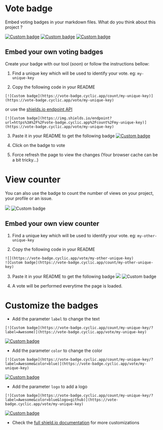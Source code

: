 # Vote badge

Embed voting badges in your markdown files.
What do you think about this project ?

[![Custom badge](https://vote-badge.cyclic.app/count/vote-badge-readme-usefull/?label=Usefull)](https://vote-badge.cyclic.app/vote/vote-badge-readme-usefull)
[![Custom badge](https://vote-badge.cyclic.app/count/vote-badge-readme-blank/?label=I%20don%27t%20care&color=yellow)](https://vote-badge.cyclic.app/vote/vote-badge-readme-blank)
[![Custom badge](https://vote-badge.cyclic.app/count/vote-badge-readme-useless/?label=Useless&color=red)](https://vote-badge.cyclic.app/vote/vote-badge-readme-useless)

## Embed your own voting badges

Create your badge with our tool (_soon_) or follow the instructions bellow:

1. Find a unique key which will be used to identify your vote. eg: `my-unique-key`

2. Copy the following code in your README
```
[![Custom badge](https://vote-badge.cyclic.app/count/my-unique-key)](https://vote-badge.cyclic.app/vote/my-unique-key)
```
or use the [shields.io endpoint API](https://shields.io/endpoint)
```
[![Custom badge](https://img.shields.io/endpoint?url=https%3A%2F%2Fvote-badge.cyclic.app%2Fcount%2Fmy-unique-key)](https://vote-badge.cyclic.app/vote/my-unique-key)
```
3. Paste it in your README to get the following badge
[![Custom badge](https://vote-badge.cyclic.app/count/my-unique-key)](https://vote-badge.cyclic.app/vote/my-unique-key)

4. Click on the badge to vote

5. Force refresh the page to view the changes (Your browser cache can be a bit tricky...)

# View counter

You can also use the badge to count the number of views on your project, your profile or an issue.

![](https://vote-badge.cyclic.app/vote/vote-badge-readme-view)
![Custom badge](https://vote-badge.cyclic.app/count/vote-badge-readme-view/?label=Views&color=blue)

## Embed your own view counter

1. Find a unique key which will be used to identify your vote. eg: `my-other-unique-key`

2. Copy the following code in your README
```
![](https://vote-badge.cyclic.app/vote/my-other-unique-key)
![Custom badge](https://vote-badge.cyclic.app/count/my-other-unique-key)
```

3. Paste it in your README to get the following badge
![](https://vote-badge.cyclic.app/vote/my-other-unique-key)
![Custom badge](https://vote-badge.cyclic.app/count/my-other-unique-key)

4. A vote will be performed everytime the page is loaded.

# Customize the badges

- Add the parameter `label` to change the text
```
[![Custom badge](https://vote-badge.cyclic.app/count/my-unique-key/?label=Awesome)](https://vote-badge.cyclic.app/vote/my-unique-key)
```
[![Custom badge](https://vote-badge.cyclic.app/count/my-unique-key/?label=Awesome)](https://vote-badge.cyclic.app/vote/my-unique-key)

- Add the parameter `color` to change the color
```
[![Custom badge](https://vote-badge.cyclic.app/count/my-unique-key/?label=Awesome&color=blue)](https://vote-badge.cyclic.app/vote/my-unique-key)
```
[![Custom badge](https://vote-badge.cyclic.app/count/my-unique-key/?label=Awesome&color=blue)](https://vote-badge.cyclic.app/vote/my-unique-key)

- Add the parameter `logo` to add a logo
```
[![Custom badge](https://vote-badge.cyclic.app/count/my-unique-key/?label=Awesome&color=blue&logo=github)](https://vote-badge.cyclic.app/vote/my-unique-key)
```
[![Custom badge](https://vote-badge.cyclic.app/count/my-unique-key/?label=Awesome&color=blue&logo=github)](https://vote-badge.cyclic.app/vote/my-unique-key)

- Check the [full shield.io documentation](https://shields.io) for more customizations
